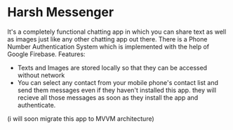 # Harsh Messenger
It's a completely functional chatting app in which you can share text as well as images just like any other chatting app out there. There is a Phone Number Authentication System which is implemented with the help of Google Firebase.
Features:
  * Texts and Images are stored locally so that they can be accessed without network
  * You can select any contact from your mobile phone's contact list and send them messages even if they haven't installed this app. they will recieve all those      messages as soon as they install the app and authenticate.
  
(i will soon migrate this app to MVVM architecture)
